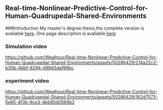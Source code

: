 ## Real-time-Nonlinear-Predictive-Control-for-Human-Quadrupedal-Shared-Environments

###Introduction
My master's degree thesis,the complete version is avaliable [here](https://github.com/Wealhour/Real-time-Nonlinear-Predictive-Control-for-Human-Quadrupedal-Shared-Environments/blob/main/thesis_Weihao%20Wang.pdf). One page description is avaliable [here](https://github.com/Wealhour/Real-time-Nonlinear-Predictive-Control-for-Human-Quadrupedal-Shared-Environments/blob/main/one_page_thesis.pdf) 
### Simulation  video
https://github.com/Wealhour/Real-time-Nonlinear-Predictive-Control-for-Human-Quadrupedal-Shared-Environments/assets/50286429/214a22c2-b30b-4dbf-8294-d99d3daf96bc


### experiment  video
https://github.com/Wealhour/Real-time-Nonlinear-Predictive-Control-for-Human-Quadrupedal-Shared-Environments/assets/50286429/162d7573-5e65-4f3b-9ce3-4bb85d0569b2

